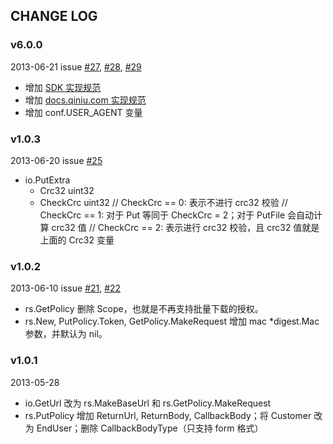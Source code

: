 ## CHANGE LOG

### v6.0.0

2013-06-21 issue [#27](https://github.com/qiniu/sdkspec/pull/27), [#28](https://github.com/qiniu/sdkspec/pull/28), [#29](https://github.com/qiniu/sdkspec/pull/29)

- 增加 [SDK 实现规范](https://github.com/qiniu/sdkspec/blob/develop/IMPL.md)
- 增加 [docs.qiniu.com 实现规范](https://github.com/qiniu/sdkspec/blob/develop/DOCS.md)
- 增加 conf.USER_AGENT 变量


### v1.0.3

2013-06-20 issue [#25](https://github.com/qiniu/sdkspec/pull/25)

- io.PutExtra
  - Crc32        uint32
  - CheckCrc     uint32
    // CheckCrc == 0: 表示不进行 crc32 校验
    // CheckCrc == 1: 对于 Put 等同于 CheckCrc = 2；对于 PutFile 会自动计算 crc32 值
    // CheckCrc == 2: 表示进行 crc32 校验，且 crc32 值就是上面的 Crc32 变量


### v1.0.2

2013-06-10 issue [#21](https://github.com/qiniu/sdkspec/pull/21), [#22](https://github.com/qiniu/sdkspec/pull/22)

- rs.GetPolicy 删除 Scope，也就是不再支持批量下载的授权。
- rs.New, PutPolicy.Token, GetPolicy.MakeRequest 增加 mac *digest.Mac 参数，并默认为 nil。


### v1.0.1

2013-05-28

- io.GetUrl 改为 rs.MakeBaseUrl 和 rs.GetPolicy.MakeRequest
- rs.PutPolicy 增加 ReturnUrl, ReturnBody, CallbackBody；将 Customer 改为 EndUser；删除 CallbackBodyType（只支持 form 格式）

